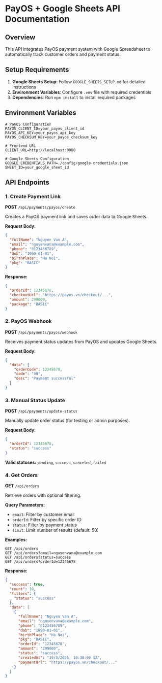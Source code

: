 # PayOS + Google Sheets API Documentation

## Overview

This API integrates PayOS payment system with Google Spreadsheet to automatically track customer orders and payment status.

## Setup Requirements

1. **Google Sheets Setup**: Follow `GOOGLE_SHEETS_SETUP.md` for detailed instructions
2. **Environment Variables**: Configure `.env` file with required credentials
3. **Dependencies**: Run `npm install` to install required packages

## Environment Variables

```env
# PayOS Configuration
PAYOS_CLIENT_ID=your_payos_client_id
PAYOS_API_KEY=your_payos_api_key
PAYOS_CHECKSUM_KEY=your_payos_checksum_key

# Frontend URL
CLIENT_URL=http://localhost:8080

# Google Sheets Configuration
GOOGLE_CREDENTIALS_PATH=./config/google-credentials.json
SHEET_ID=your_google_sheet_id
```

## API Endpoints

### 1. Create Payment Link

**POST** `/api/payments/payos/create`

Creates a PayOS payment link and saves order data to Google Sheets.

**Request Body:**

```json
{
  "fullName": "Nguyen Van A",
  "email": "nguyenvana@example.com",
  "phone": "0123456789",
  "dob": "1990-01-01",
  "birthPlace": "Ha Noi",
  "pkg": "BASIC"
}
```

**Response:**

```json
{
  "orderId": 12345678,
  "checkoutUrl": "https://payos.vn/checkout/...",
  "amount": 299000,
  "package": "BASIC"
}
```

### 2. PayOS Webhook

**POST** `/api/payments/payos/webhook`

Receives payment status updates from PayOS and updates Google Sheets.

**Request Body:**

```json
{
  "data": {
    "orderCode": 12345678,
    "code": "00",
    "desc": "Payment successful"
  }
}
```

### 3. Manual Status Update

**POST** `/api/payments/update-status`

Manually update order status (for testing or admin purposes).

**Request Body:**

```json
{
  "orderId": 12345678,
  "status": "success"
}
```

**Valid statuses:** `pending`, `success`, `canceled`, `failed`

### 4. Get Orders

**GET** `/api/orders`

Retrieve orders with optional filtering.

**Query Parameters:**

- `email`: Filter by customer email
- `orderId`: Filter by specific order ID
- `status`: Filter by payment status
- `limit`: Limit number of results (default: 50)

**Examples:**

```
GET /api/orders
GET /api/orders?email=nguyenvana@example.com
GET /api/orders?status=success
GET /api/orders?orderId=12345678
```

**Response:**

```json
{
  "success": true,
  "count": 10,
  "filters": {
    "status": "success"
  },
  "data": [
    {
      "fullName": "Nguyen Van A",
      "email": "nguyenvana@example.com",
      "phone": "0123456789",
      "dob": "1990-01-01",
      "birthPlace": "Ha Noi",
      "pkg": "BASIC",
      "orderId": "12345678",
      "amount": "299000",
      "status": "success",
      "createdAt": "19/8/2025, 10:30:00 SA",
      "paymentUrl": "https://payos.vn/checkout/..."
    }
  ]
}
```

